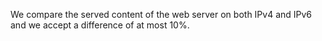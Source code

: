 We compare the served content of the web server on both IPv4 and IPv6 and we accept a difference of at most 10%.
